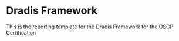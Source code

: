# Dradis Framework
This is the reporting template for the Dradis Framework for the OSCP Certification
